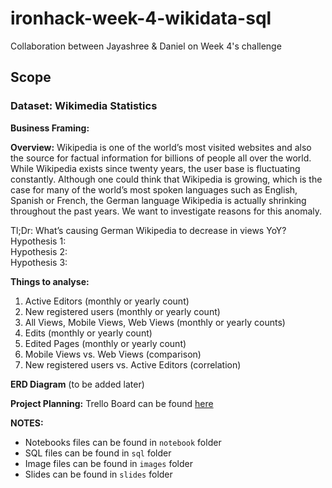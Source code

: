 # ironhack-week-4-wikidata-sql
Collaboration between Jayashree &amp; Daniel on Week 4's challenge

## Scope
### Dataset: Wikimedia Statistics

**Business Framing:**

**Overview:** Wikipedia is one of the world’s most visited websites and also the source for factual information for billions of people all over the world. While Wikipedia exists since twenty years, the user base is fluctuating constantly. Although one could think that Wikipedia is growing, which is the case for many of the world’s most spoken languages such as English, Spanish or French, the German language Wikipedia is actually shrinking throughout the past years. We want to investigate reasons for this anomaly. 


Tl;Dr: What’s causing German Wikipedia to decrease in views YoY? <br>
Hypothesis 1: <br>
Hypothesis 2: <br>
Hypothesis 3: 

**Things to analyse:**
1. Active Editors (monthly or yearly count)
2. New registered users (monthly or yearly count)
3. All Views, Mobile Views, Web Views (monthly or yearly counts)
4. Edits (monthly or yearly count)
5. Edited Pages (monthly or yearly count)
6. Mobile Views vs. Web Views (comparison)
7. New registered users vs. Active Editors (correlation)


**ERD Diagram**
(to be added later)


**Project Planning:** Trello Board can be found [here](https://trello.com/b/NWCTnIAx/ironhack-week-4-jd) 


**NOTES:**

* Notebooks files can be found in `notebook` folder
* SQL files can be found in `sql` folder
* Image files can be found in `images` folder
* Slides can be found in `slides` folder